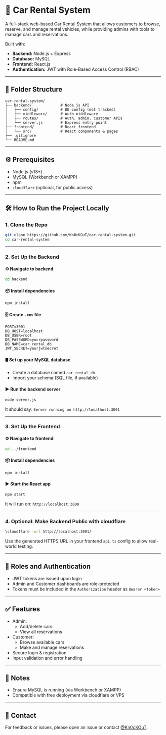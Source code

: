 # 🚗 Car Rental System

A full-stack web-based Car Rental System that allows customers to browse, reserve, and manage rental vehicles, while providing admins with tools to manage cars and reservations.

Built with:
- **Backend:** Node.js + Express
- **Database:** MySQL
- **Frontend:** React.js
- **Authentication:** JWT with Role-Based Access Control (RBAC)

---

## 📁 Folder Structure

```
car-rental-system/
├── backend/             # Node.js API
│   ├── config/          # DB config (not tracked)
│   ├── middleware/      # Auth middleware
│   ├── routes/          # Auth, admin, customer APIs
│   └── server.js        # Express entry point
├── frontend/            # React frontend
│   └── src/             # React components & pages
├── .gitignore
└── README.md
```

---

## ⚙️ Prerequisites

- Node.js (v18+)
- MySQL (Workbench or XAMPP)
- npm
- `cloudflare` (optional, for public access)

---

## 🛠️ How to Run the Project Locally

### 1. **Clone the Repo**
```bash
git clone https://github.com/Kn0cKOuT/car-rental-system.git
cd car-rental-system
```

---

### 2. **Set Up the Backend**

#### ⚙️ Navigate to backend
```bash
cd backend
```

#### 📦 Install dependencies
```bash
npm install
```

#### 🗄️ Create `.env` file
```env
PORT=3001
DB_HOST=localhost
DB_USER=root
DB_PASSWORD=yourpassword
DB_NAME=car_rental_db
JWT_SECRET=yourjwtsecret
```

#### 🛢️ Set up your MySQL database
- Create a database named `car_rental_db`
- Import your schema (SQL file, if available)

#### ▶️ Run the backend server
```bash
node server.js
```
It should say: `Server running on http://localhost:3001`

---

### 3. **Set Up the Frontend**

#### ⚙️ Navigate to frontend
```bash
cd ../frontend
```

#### 📦 Install dependencies
```bash
npm install
```

#### ▶️ Start the React app
```bash
npm start
```
It will run on: `http://localhost:3000`

---

### 4. **Optional: Make Backend Public with cloudflare**
```bash
\cloudflare -url http://localhost:3001/
```

Use the generated HTTPS URL in your frontend `api.ts` config to allow real-world testing.

---

## 🔐 Roles and Authentication

- JWT tokens are issued upon login
- Admin and Customer dashboards are role-protected
- Tokens must be included in the `Authorization` header as `Bearer <token>`

---

## ✅ Features

- Admin:
  - Add/delete cars
  - View all reservations
- Customer:
  - Browse available cars
  - Make and manage reservations
- Secure login & registration
- Input validation and error handling

---

## 📌 Notes

- Ensure MySQL is running (via Workbench or XAMPP)
- Compatible with free deployment via cloudflare or VPS

---

## 📧 Contact

For feedback or issues, please open an issue or contact [@Kn0cKOuT](https://github.com/Kn0cKOuT).
